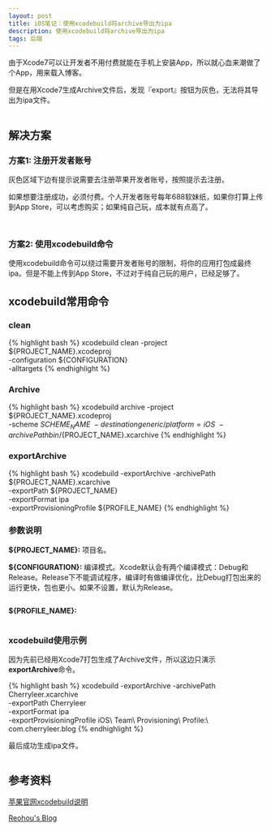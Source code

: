 ```yaml
---
layout: post
title: iOS笔记：使用xcodebuild将archive导出为ipa
description: 使用xcodebuild将archive导出为ipa
tags: 后端
---
```


由于Xcode7可以让开发者不用付费就能在手机上安装App，所以就心血来潮做了个App，用来载入博客。

但是在用Xcode7生成Archive文件后，发现『export』按钮为灰色，无法将其导出为ipa文件。

<p class="picture"><img alt="" src="{{site.qiniu_static}}/assets/img/2015-10-30/archives.jpg"/></p>

## **解决方案**

### **方案1: 注册开发者账号**

灰色区域下边有提示说需要去注册苹果开发者账号，按照提示去注册。

如果想要注册成功，必须付费。个人开发者账号每年688软妹纸，如果你打算上传到App Store，可以考虑购买；如果纯自己玩，成本就有点高了。

<p class="picture"><img alt="" src="{{site.qiniu_static}}/assets/img/2015-10-30/enroll.jpg"/></p>

<p class="picture"><img alt="" src="{{site.qiniu_static}}/assets/img/2015-10-30/purchase.jpg"/></p>

### **方案2: 使用xcodebuild命令**

使用xcodebuild命令可以绕过需要开发者账号的限制，将你的应用打包成最终ipa。但是不能上传到App Store，不过对于纯自己玩的用户，已经足够了。

## **xcodebuild常用命令**

### **clean**

{% highlight bash %}
xcodebuild clean -project ${PROJECT_NAME}.xcodeproj \
                 -configuration ${CONFIGURATION} \
                 -alltargets
{% endhighlight %}

### **Archive**

{% highlight bash %}
xcodebuild archive -project ${PROJECT_NAME}.xcodeproj \
                   -scheme ${SCHEME_NAME} \
                   -destination generic/platform=iOS \
                   -archivePath bin/${PROJECT_NAME}.xcarchive
{% endhighlight %}

### **exportArchive**

{% highlight bash %}
xcodebuild -exportArchive -archivePath ${PROJECT_NAME}.xcarchive \
                          -exportPath ${PROJECT_NAME} \
                          -exportFormat ipa \
                          -exportProvisioningProfile ${PROFILE_NAME}
{% endhighlight %}

### **参数说明**

**${PROJECT_NAME}:** 项目名。

**${CONFIGURATION}:** 编译模式。Xcode默认会有两个编译模式：Debug和Release。Release下不能调试程序，编译时有做编译优化，比Debug打包出来的运行更快，包也更小。如果不设置，默认为Release。

<p class="picture"><img alt="" src="{{site.qiniu_static}}/assets/img/2015-10-30/configuration.jpg"/></p>

**${PROFILE_NAME}:**

<p class="picture"><img alt="" src="{{site.qiniu_static}}/assets/img/2015-10-30/profile.jpg"/></p>

### **xcodebuild使用示例**

因为先前已经用Xcode7打包生成了Archive文件，所以这边只演示**exportArchive**命令。

{% highlight bash %}
xcodebuild -exportArchive -archivePath Cherryleer.xcarchive \
                          -exportPath Cherryleer \
                          -exportFormat ipa \
                          -exportProvisioningProfile iOS\ Team\ Provisioning\ Profile:\ com.cherryleer.blog
{% endhighlight %}

最后成功生成ipa文件。

<p class="picture"><img alt="" src="{{site.qiniu_static}}/assets/img/2015-10-30/result.jpg"/></p>

## **参考资料**

[苹果官网xcodebuild说明](https://developer.apple.com/library/mac/documentation/Darwin/Reference/ManPages/man1/xcodebuild.1.html)

[Reohou's Blog](http://blog.reohou.com/how-to-export-ipa-from-archive-using-xcodebuild)